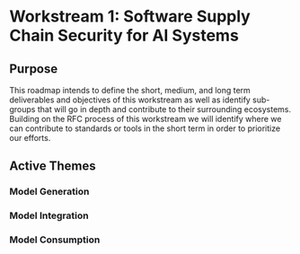 # Workstream 1: Software Supply Chain Security for AI Systems

## Purpose
This roadmap intends to define the short, medium, and long term deliverables and objectives of this workstream as well as identify sub-groups that will go in depth and contribute to their surrounding ecosystems. Building on the RFC process of this workstream we will identify where we can contribute to standards or tools in the short term in order to prioritize our efforts.

## Active Themes

### Model Generation


### Model Integration


### Model Consumption